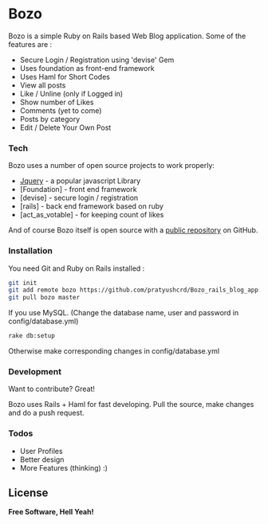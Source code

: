 # Bozo

Bozo is a simple Ruby on Rails based Web Blog application. Some of the features are :

  - Secure Login / Registration using 'devise' Gem
  - Uses foundation as front-end framework
  - Uses Haml for Short Codes
  - View all posts 
  - Like / Unline (only if Logged in)
  - Show number of Likes
  - Comments (yet to come)
  - Posts by category
  - Edit / Delete Your Own Post



### Tech

Bozo uses a number of open source projects to work properly:

* [Jquery] - a popular javascript Library
* [Foundation] - front end framework
* [devise] - secure login / registration
* [rails] - back end framework based on ruby
* [act_as_votable] - for keeping count of likes

And of course Bozo itself is open source with a [public repository][bozo]
 on GitHub.

### Installation

You need Git and Ruby on Rails installed :

```sh
git init
git add remote bozo https://github.com/pratyushcrd/Bozo_rails_blog_app.git
git pull bozo master
```
If you use MySQL. 
(Change the database name, user and password in config/database.yml)
```sh
rake db:setup
```
Otherwise make corresponding changes in config/database.yml

### Development

Want to contribute? Great!

Bozo uses Rails + Haml for fast developing.
Pull the source, make changes and do a push request.

### Todos

 - User Profiles
 - Better design
 - More Features (thinking) :)

License
----


**Free Software, Hell Yeah!**

[//]: # (These are reference links used in the body of this note and get stripped out when the markdown processor does its job. There is no need to format nicely because it shouldn't be seen. Thanks SO - http://stackoverflow.com/questions/4823468/store-comments-in-markdown-syntax)


   [bozo]: <https://github.com/pratyushcrd/Bozo_rails_blog_app>
   [git-repo-url]: <https://github.com/joemccann/dillinger.git>
   [john gruber]: <http://daringfireball.net>
   [@thomasfuchs]: <http://twitter.com/thomasfuchs>
   [df1]: <http://daringfireball.net/projects/markdown/>
   [marked]: <https://github.com/chjj/marked>
   [Ace Editor]: <http://ace.ajax.org>
   [node.js]: <http://nodejs.org>
   [Twitter Bootstrap]: <http://twitter.github.com/bootstrap/>
   [keymaster.js]: <https://github.com/madrobby/keymaster>
   [jQuery]: <http://jquery.com>
   [@tjholowaychuk]: <http://twitter.com/tjholowaychuk>
   [express]: <http://expressjs.com>
   [AngularJS]: <http://angularjs.org>
   [Gulp]: <http://gulpjs.com>
   
   [PlDb]: <https://github.com/joemccann/dillinger/tree/master/plugins/dropbox/README.md>
   [PlGh]:  <https://github.com/joemccann/dillinger/tree/master/plugins/github/README.md>
   [PlGd]: <https://github.com/joemccann/dillinger/tree/master/plugins/googledrive/README.md>
   [PlOd]: <https://github.com/joemccann/dillinger/tree/master/plugins/onedrive/README.md>


